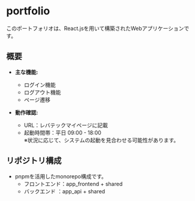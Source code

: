 # portfolio
このポートフォリオは、React.jsを用いて構築されたWebアプリケーションです。

## 概要
- **主な機能:**
  - ログイン機能
  - ログアウト機能
  - ページ遷移

- **動作確認:**
  - URL：レバテックマイページに記載
  - 起動時間帯：平日 09:00 - 18:00  
    ※状況に応じて、システムの起動を見合わせる可能性があります。
  
## リポジトリ構成
- pnpmを活用したmonorepo構成です。
  - フロントエンド：app_frontend + shared
  - バックエンド  ：app_api      + shared
